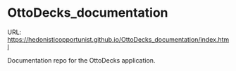 # OttoDecks_documentation

URL: https://hedonisticopportunist.github.io/OttoDecks_documentation/index.html

Documentation repo for the OttoDecks application. 
